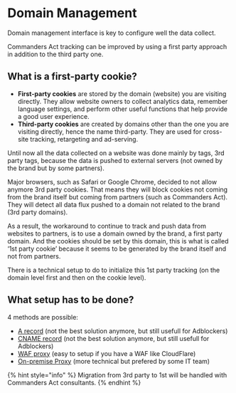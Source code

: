 # Domain Management

Domain management interface is key to configure well the data collect.

Commanders Act tracking can be improved by using a first party approach in addition to the third party one.

## What is a first-party cookie?

* **First-party cookies** are stored by the domain (website) you are visiting directly. They allow website owners to collect analytics data, remember language settings, and perform other useful functions that help provide a good user experience.
* **Third-party cookies** are created by domains other than the one you are visiting directly, hence the name third-party. They are used for cross-site tracking, retargeting and ad-serving.

Until now all the data collected on a website was done mainly by tags, 3rd party tags, because the data is pushed to external servers (not owned by the brand but by some partners).

Major browsers, such as Safari or Google Chrome, decided to not allow anymore 3rd party cookies. That means they will block cookies not coming from the brand itself but coming from partners (such as Commanders Act). They will detect all data flux pushed to a domain not related to the brand (3rd party domains).

As a result, the workaround to continue to track and push data from websites to partners, is to use a domain owned by the brand, a first party domain. And the cookies should be set by this domain, this is what is called ‘1st party cookie’ because it seems to be generated by the brand itself and not from partners.

There is a technical setup to do to initialize this 1st party tracking (on the domain level first and then on the cookie level).

## What setup has to be done?

4 methods are possible:

* [A record](a-record.md)  (not the best solution anymore, but still usefull for Adblockers)
* [CNAME record](cname-record.md) (not the best solution anymore, but still usefull for Adblockers)
* [WAF proxy](waf-proxy-cloudflare-....md) (easy to setup if you have a WAF like CloudFlare)
* [On-premise Proxy](on-premise-proxy.md) (more technical but prefered by some IT team)

{% hint style="info" %}
Migration from 3rd party to 1st will be handled with Commanders Act consultants.
{% endhint %}
